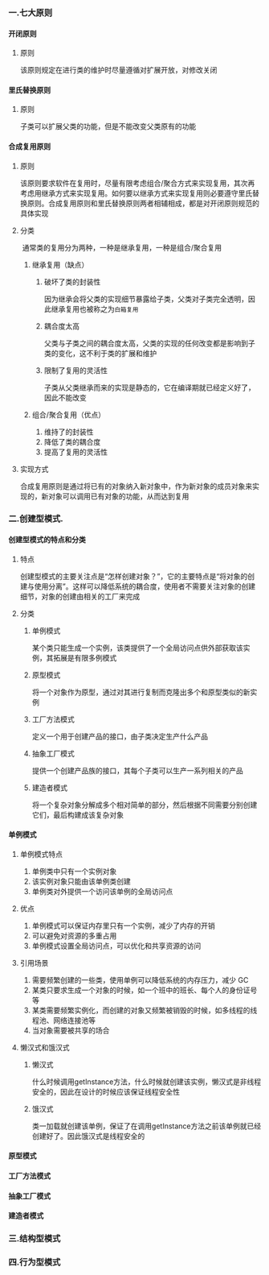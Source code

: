 ### 一.七大原则

#### 开闭原则

1. 原则

   该原则规定在进行类的维护时尽量遵循对扩展开放，对修改关闭

#### 里氏替换原则

1. 原则

   子类可以扩展父类的功能，但是不能改变父类原有的功能

#### 合成复用原则

1. 原则

   该原则要求软件在复用时，尽量有限考虑组合/聚合方式来实现复用，其次再考虑用继承方式来实现复用。如何要以继承方式来实现复用则必要遵守里氏替换原则。合成复用原则和里氏替换原则两者相辅相成，都是对开闭原则规范的具体实现

2. 分类

   ​	通常类的复用分为两种，一种是继承复用，一种是组合/聚合复用

   1. 继承复用（缺点）

      1. 破坏了类的封装性

         因为继承会将父类的实现细节暴露给子类，父类对子类完全透明，因此继承复用也被称之为`白箱复用`

      2. 耦合度太高

         父类与子类之间的耦合度太高，父类的实现的任何改变都是影响到子类的变化，这不利于类的扩展和维护

      3. 限制了复用的灵活性

         子类从父类继承而来的实现是静态的，它在编译期就已经定义好了，因此不能改变

   2. 组合/聚合复用（优点）

      1. 维持了的封装性
      2. 降低了类的耦合度
      3. 提高了复用的灵活性

3. 实现方式

   合成复用原则是通过将已有的对象纳入新对象中，作为新对象的成员对象来实现的，新对象可以调用已有对象的功能，从而达到复用

### 二.创建型模式.

#### 创建型模式的特点和分类

1. 特点

   创建型模式的主要关注点是“怎样创建对象？”，它的主要特点是“将对象的创建与使用分离”。这样可以降低系统的耦合度，使用者不需要关注对象的创建细节，对象的创建由相关的工厂来完成

2. 分类

   1. 单例模式

      某个类只能生成一个实例，该类提供了一个全局访问点供外部获取该实例，其拓展是有限多例模式

   2. 原型模式

      将一个对象作为原型，通过对其进行复制而克隆出多个和原型类似的新实例

   3. 工厂方法模式

      定义一个用于创建产品的接口，由子类决定生产什么产品

   4. 抽象工厂模式

      提供一个创建产品族的接口，其每个子类可以生产一系列相关的产品

   5. 建造者模式

      将一个复杂对象分解成多个相对简单的部分，然后根据不同需要分别创建它们，最后构建成该复杂对象

#### 单例模式

1. 单例模式特点

   1. 单例类中只有一个实例对象
   2. 该实例对象只能由该单例类创建
   3. 单例类对外提供一个访问该单例的全局访问点

2. 优点

   1. 单例模式可以保证内存里只有一个实例，减少了内存的开销
   2. 可以避免对资源的多重占用
   3. 单例模式设置全局访问点，可以优化和共享资源的访问

3. 引用场景

   1. 需要频繁创建的一些类，使用单例可以降低系统的内存压力，减少 GC
   2. 某类只要求生成一个对象的时候，如一个班中的班长、每个人的身份证号等
   3. 某类需要频繁实例化，而创建的对象又频繁被销毁的时候，如多线程的线程池、网络连接池等
   4. 当对象需要被共享的场合

4. 懒汉式和饿汉式

   1. 懒汉式

      什么时候调用getInstance方法，什么时候就创建该实例，懒汉式是非线程安全的，因此在设计的时候应该保证线程安全性

   2. 饿汉式

      类一加载就创建该单例，保证了在调用getInstance方法之前该单例就已经创建好了。因此饿汉式是线程安全的

#### 原型模式



#### 工厂方法模式

#### 抽象工厂模式

#### 建造者模式

### 三.结构型模式

### 四.行为型模式